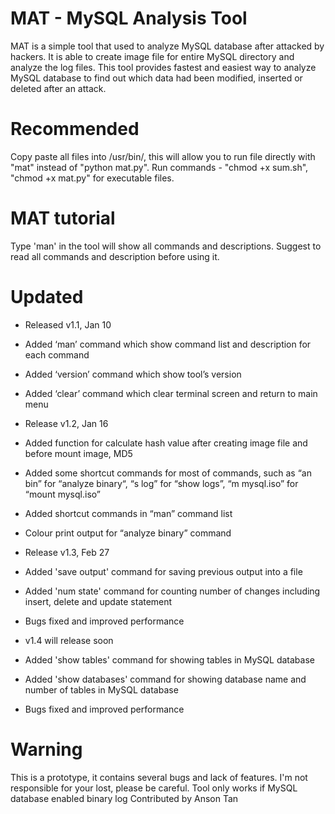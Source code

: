 # MAT - MySQL Analysis Tool

MAT is a simple tool that used to analyze MySQL database after attacked by hackers. It is able to create image file for entire MySQL directory and analyze the log files. This tool provides fastest and easiest way to analyze MySQL database to find out which data had been modified, inserted or deleted after an attack. 

# Recommended
Copy paste all files into /usr/bin/, this will allow you to run file directly with "mat" instead of "python mat.py". Run commands - "chmod +x sum.sh", "chmod +x mat.py" for executable files. 

# MAT tutorial
Type 'man' in the tool will show all commands and descriptions. Suggest to read all commands and description before using it.

# Updated
- Released v1.1, Jan 10
- Added ‘man’ command which show command list and description for each command
- Added ‘version’ command which show tool’s version
- Added ‘clear’ command which clear terminal screen and return to main menu

- Release v1.2, Jan 16
- Added function for calculate hash value after creating image file and before mount image, MD5
- Added some shortcut commands for most of commands, such as “an bin” for “analyze binary“, “s log” for “show logs”, “m  mysql.iso” for “mount mysql.iso” 
- Added shortcut commands in “man” command list
- Colour print output for “analyze binary” command

- Release v1.3, Feb 27
- Added 'save output' command for saving previous output into a file
- Added 'num state' command for counting number of changes including insert, delete and update statement
- Bugs fixed and improved performance

- v1.4 will release soon
- Added 'show tables' command for showing tables in MySQL database
- Added 'show databases' command for showing database name and number of tables in MySQL database
- Bugs fixed and improved performance

# Warning
This is a prototype, it contains several bugs and lack of features. I'm not responsible for your lost, please be careful.
Tool only works if MySQL database enabled binary log
Contributed by Anson Tan
